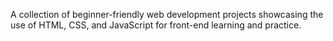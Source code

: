 <p> A collection of beginner-friendly web development projects showcasing the use of HTML, CSS, and JavaScript for front-end learning and practice.</p>
